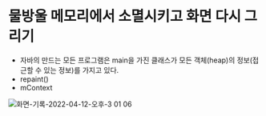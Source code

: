 # 물방울 메모리에서 소멸시키고 화면 다시 그리기

- 자바의 만드는 모든 프로그램은 main을 가진 클래스가 모든 객체(heap)의 정보(접근할 수 있는 정보)를 가지고 있다.
- repaint()
- mContext

![화면-기록-2022-04-12-오후-3 01 06](https://user-images.githubusercontent.com/56623911/162891628-a2b323d2-38dd-4ac9-b460-c45d50efdb61.gif)
